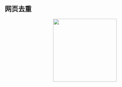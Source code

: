 ## 网页去重

<div align="center">    
    <img src="https://cdn.lichangao.com/wp-content/uploads/2019/11/网页去重.png" height=200px />
</div>
